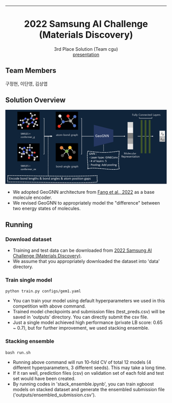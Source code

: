 ______________________________________________________________________

<div align="center">

# 2022 Samsung AI Challenge (Materials Discovery)
3rd Place Solution (Team cgu)  
[presentation](/imgs/dacon_samsung2022_cgu.pdf)

</div>


## Team Members
구정현, 이단영, 김상엽

## Solution Overview
![overview](/imgs/structure.png)

- We adopted GeoGNN architecture from [Fang et al., 2022](https://www.nature.com/articles/s42256-021-00438-4) as a base molecule encoder.
- We revised GeoGNN to appropriately model the "difference" between two energy states of molecules.


## Running
### Download dataset
- Training and test data can be downloaded from [2022 Samsung AI Challenge (Materials Discovery)](https://dacon.io/competitions/official/235953/data).  
- We assume that you appropriately downloaded the dataset into 'data' directory.

### Train single model
```
python train.py configs/gem1.yaml 
```
- You can train your model using default hyperparameters we used in this competition with above command.  
- Trained model checkpoints and submission files (test_preds.csv) will be saved in 'outputs' directory. You can directly submit the csv file.
- Just a single model achieved high performance (private LB score: 0.65 ~ 0.7), but for further improvement, we used stacking ensemble.

### Stacking ensemble
```
bash run.sh
```
- Running above command will run 10-fold CV of total 12 models (4 different hyperparameters, 3 different seeds). This may take a long time.
- If it ran well, prediction files (csv) on validation set of each fold and test set would have been created.
- By running codes in 'stack_ensemble.ipynb', you can train xgboost models on stacked dataset and generate the ensembled submission file ('outputs/ensembled_submission.csv').

